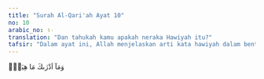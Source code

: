 ```yaml
---
title: "Surah Al-Qari'ah Ayat 10"
no: 10
arabic_no: ١٠
translation: "Dan tahukah kamu apakah neraka Hawiyah itu?"
tafsir: "Dalam ayat ini, Allah menjelaskan arti kata hawiyah dalam bentuk pertanyaan, yaitu: apakah neraka Hawiyah itu dan dari apa ia dijadikan? Neraka Hawiyah adalah api yang menyala-nyala yang sangat panas di mana orang-orang yang berdosa dijerumuskan ke dalamnya untuk menerima balasan atas kejahatan dan kemungkaran yang mereka lakukan. Ayat ini menggambarkan jika semua api di seluruh dunia dikumpulkan dan dipersatukan, tidak akan dapat menyamai panasnya api neraka Hawiyah."
---
```

وَمَآ اَدْرٰىكَ مَا هِيَهْۗ